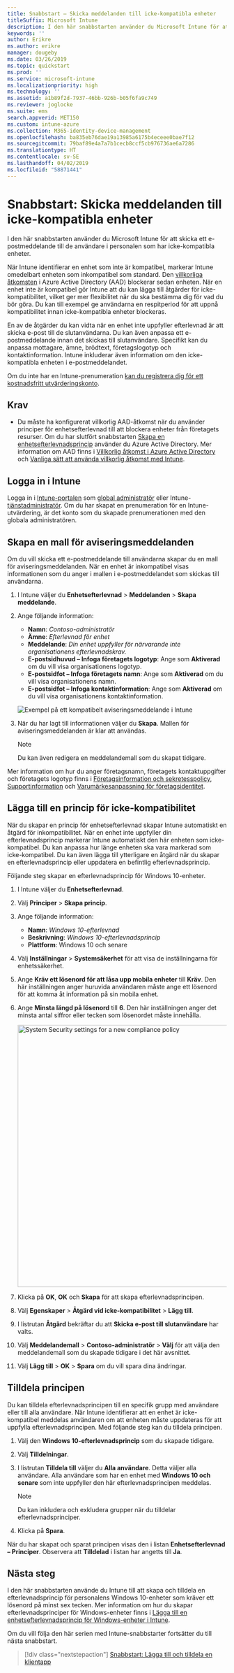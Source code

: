 ```yaml
---
title: Snabbstart – Skicka meddelanden till icke-kompatibla enheter
titleSuffix: Microsoft Intune
description: I den här snabbstarten använder du Microsoft Intune för att skicka e-postmeddelanden till icke-kompatibla enheter.
keywords: ''
author: Erikre
ms.author: erikre
manager: dougeby
ms.date: 03/26/2019
ms.topic: quickstart
ms.prod: ''
ms.service: microsoft-intune
ms.localizationpriority: high
ms.technology: ''
ms.assetid: a1b89f2d-7937-46bb-926b-b05f6fa9c749
ms.reviewer: joglocke
ms.suite: ems
search.appverid: MET150
ms.custom: intune-azure
ms.collection: M365-identity-device-management
ms.openlocfilehash: ba835eb76dae19a13985a6175b4eceee0bae7f12
ms.sourcegitcommit: 79baf89e4a7a7b1cecb8ccf5cb976736ae6a7286
ms.translationtype: HT
ms.contentlocale: sv-SE
ms.lasthandoff: 04/02/2019
ms.locfileid: "58871441"
---
```

# <a name="quickstart-send-notifications-to-noncompliant-devices"></a>Snabbstart: Skicka meddelanden till icke-kompatibla enheter

I den här snabbstarten använder du Microsoft Intune för att skicka ett e-postmeddelande till de användare i personalen som har icke-kompatibla enheter.

När Intune identifierar en enhet som inte är kompatibel, markerar Intune omedelbart enheten som inkompatibel som standard. Den [villkorliga åtkomsten](https://docs.microsoft.com/azure/active-directory/active-directory-conditional-access-azure-portal) i Azure Active Directory (AAD) blockerar sedan enheten. När en enhet inte är kompatibel gör Intune att du kan lägga till åtgärder för icke-kompatibilitet, vilket ger mer flexibilitet när du ska bestämma dig för vad du bör göra. Du kan till exempel ge användarna en respitperiod för att uppnå kompatibilitet innan icke-kompatibla enheter blockeras.

En av de åtgärder du kan vidta när en enhet inte uppfyller efterlevnad är att skicka e-post till de slutanvändarna. Du kan även anpassa ett e-postmeddelande innan det skickas till slutanvändare. Specifikt kan du anpassa mottagare, ämne, brödtext, företagslogotyp och kontaktinformation. Intune inkluderar även information om den icke-kompatibla enheten i e-postmeddelandet.

Om du inte har en Intune-prenumeration [kan du registrera dig för ett kostnadsfritt utvärderingskonto](free-trial-sign-up.md).

## <a name="prerequisites"></a>Krav
- Du måste ha konfigurerat villkorlig AAD-åtkomst när du använder principer för enhetsefterlevnad till att blockera enheter från företagets resurser. Om du har slutfört snabbstarten [Skapa en enhetsefterlevnadsprincip](quickstart-set-password-length-android.md) använder du Azure Active Directory. Mer information om AAD finns i [Villkorlig åtkomst i Azure Active Directory](https://docs.microsoft.com/azure/active-directory/active-directory-conditional-access-azure-portal) och [Vanliga sätt att använda villkorlig åtkomst med Intune](conditional-access-intune-common-ways-use.md).

## <a name="sign-in-to-intune"></a>Logga in i Intune

Logga in i [Intune-portalen](https://aka.ms/intuneportal) som [global administratör](users-add.md#types-of-administrators) eller Intune-[tjänstadministratör](users-add.md#types-of-administrators). Om du har skapat en prenumeration för en Intune-utvärdering, är det konto som du skapade prenumerationen med den globala administratören.

## <a name="create-a-notification-message-template"></a>Skapa en mall för aviseringsmeddelanden

Om du vill skicka ett e-postmeddelande till användarna skapar du en mall för aviseringsmeddelanden. När en enhet är inkompatibel visas informationen som du anger i mallen i e-postmeddelandet som skickas till användarna.

1. I Intune väljer du **Enhetsefterlevnad** > **Meddelanden** > **Skapa meddelande**. 
2. Ange följande information:

   - **Namn**: *Contoso-administratör*
   - **Ämne**: *Efterlevnad för enhet*
   - **Meddelande**: *Din enhet uppfyller för närvarande inte organisationens efterlevnadskrav.*
   - **E-postsidhuvud – Infoga företagets logotyp**: Ange som **Aktiverad** om du vill visa organisationens logotyp.
   - **E-postsidfot – Infoga företagets namn**: Ange som **Aktiverad** om du vill visa organisationens namn.
   - **E-postsidfot – Infoga kontaktinformation**: Ange som **Aktiverad** om du vill visa organisationens kontaktinformation.

   ![Exempel på ett kompatibelt aviseringsmeddelande i Intune](./media/quickstart-send-notification-01.png)

3. När du har lagt till informationen väljer du **Skapa**. Mallen för aviseringsmeddelanden är klar att användas.

    > [!NOTE]
    > Du kan även redigera en meddelandemall som du skapat tidigare.

Mer information om hur du anger företagsnamn, företagets kontaktuppgifter och företagets logotyp finns i [Företagsinformation och sekretesspolicy](company-portal-app.md#company-information-and-privacy-statement), [Supportinformation](company-portal-app.md#support-information) och [Varumärkesanpassning för företagsidentitet](company-portal-app.md#company-identity-branding-customization). 

## <a name="add-a-noncompliance-policy"></a>Lägga till en princip för icke-kompatibilitet

När du skapar en princip för enhetsefterlevnad skapar Intune automatiskt en åtgärd för inkompatibilitet. När en enhet inte uppfyller din efterlevnadsprincip markerar Intune automatiskt den här enheten som icke-kompatibel. Du kan anpassa hur länge enheten ska vara markerad som icke-kompatibel. Du kan även lägga till ytterligare en åtgärd när du skapar en efterlevnadsprincip eller uppdatera en befintlig efterlevnadsprincip. 

Följande steg skapar en efterlevnadsprincip för Windows 10-enheter.

1. I Intune väljer du **Enhetsefterlevnad**.
2. Välj **Principer** > **Skapa princip**.
3. Ange följande information:

   - **Namn**: *Windows 10-efterlevnad*
   - **Beskrivning**: *Windows 10-efterlevnadsprincip*
   - **Plattform**: Windows 10 och senare

4. Välj **Inställningar** > **Systemsäkerhet** för att visa de inställningarna för enhetssäkerhet.
5. Ange **Kräv ett lösenord för att låsa upp mobila enheter** till **Kräv**. Den här inställningen anger huruvida användaren måste ange ett lösenord för att komma åt information på sin mobila enhet. 
6. Ange **Minsta längd på lösenord** till **6**. Den här inställningen anger det minsta antal siffror eller tecken som lösenordet måste innehålla.

    <img alt="System Security settings for a new compliance policy" src="./media/quickstart-send-notification-02.png" width="600">

7. Klicka på **OK**, **OK** och **Skapa** för att skapa efterlevnadsprincipen.
8. Välj **Egenskaper** > **Åtgärd vid icke-kompatibilitet** > **Lägg till**.
9. I listrutan **Åtgärd** bekräftar du att **Skicka e-post till slutanvändare** har valts.
10. Välj **Meddelandemall** > **Contoso-administratör** > **Välj** för att välja den meddelandemall som du skapade tidigare i det här avsnittet.
11. Välj **Lägg till** > **OK** > **Spara** om du vill spara dina ändringar.

## <a name="assign-the-policy"></a>Tilldela principen

Du kan tilldela efterlevnadsprincipen till en specifik grupp med användare eller till alla användare. När Intune identifierar att en enhet är icke-kompatibel meddelas användaren om att enheten måste uppdateras för att uppfylla efterlevnadsprincipen. Med följande steg kan du tilldela principen.

1. Välj den **Windows 10-efterlevnadsprincip** som du skapade tidigare.
2. Välj **Tilldelningar**.
3. I listrutan **Tilldela till** väljer du **Alla användare**. Detta väljer alla användare. Alla användare som har en enhet med **Windows 10 och senare** som inte uppfyller den här efterlevnadsprincipen meddelas.

    > [!NOTE]
    > Du kan inkludera och exkludera grupper när du tilldelar efterlevnadsprinciper.

4. Klicka på **Spara**.

När du har skapat och sparat principen visas den i listan **Enhetsefterlevnad – Principer**. Observera att **Tilldelad** i listan har angetts till **Ja**.

## <a name="next-steps"></a>Nästa steg

I den här snabbstarten använde du Intune till att skapa och tilldela en efterlevnadsprincip för personalens Windows 10-enheter som kräver ett lösenord på minst sex tecken. Mer information om hur du skapar efterlevnadsprinciper för Windows-enheter finns i [Lägga till en enhetsefterlevnadsprincip för Windows-enheter i Intune](compliance-policy-create-windows.md).

Om du vill följa den här serien med Intune-snabbstarter fortsätter du till nästa snabbstart.

> [!div class="nextstepaction"]
> [Snabbstart: Lägga till och tilldela en klientapp](quickstart-add-assign-app.md)
